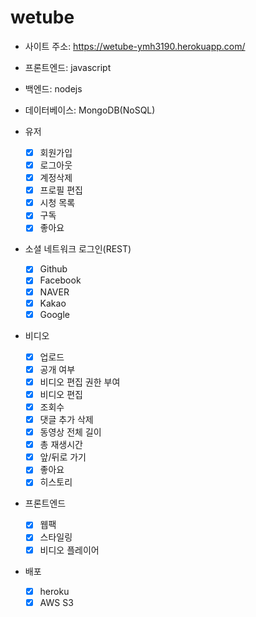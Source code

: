 # wetube

- 사이트 주소: https://wetube-ymh3190.herokuapp.com/

- 프론트엔드: javascript
- 백엔드: nodejs
- 데이터베이스: MongoDB(NoSQL)
- 유저
  - [x] 회원가입
  - [x] 로그아웃
  - [x] 계정삭제
  - [x] 프로필 편집
  - [x] 시청 목록
  - [x] 구독
  - [x] 좋아요
- 소셜 네트워크 로그인(REST)
  - [x] Github
  - [x] Facebook
  - [x] NAVER
  - [x] Kakao
  - [x] Google
- 비디오
  - [x] 업로드
  - [x] 공개 여부
  - [x] 비디오 편집 권한 부여
  - [x] 비디오 편집
  - [x] 조회수
  - [x] 댓글 추가 삭제
  - [x] 동영상 전체 길이
  - [x] 총 재생시간
  - [x] 앞/뒤로 가기
  - [x] 좋아요
  - [x] 히스토리
- 프론트엔드
  - [x] 웹팩
  - [x] 스타일링
  - [x] 비디오 플레이어
- 배포
  - [x] heroku
  - [x] AWS S3
